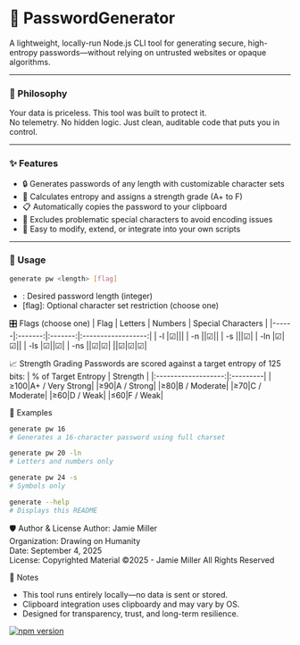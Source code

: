 # 🔐 PasswordGenerator

A lightweight, locally-run Node.js CLI tool for generating secure, high-entropy passwords—without relying on untrusted websites or opaque algorithms.

---

### 🧠 Philosophy

Your data is priceless. This tool was built to protect it.  
No telemetry. No hidden logic. Just clean, auditable code that puts you in control.

---

### ✨ Features

- 🔒 Generates passwords of any length with customizable character sets
- 🧮 Calculates entropy and assigns a strength grade (A+ to F)
- 📋 Automatically copies the password to your clipboard
- 🧼 Excludes problematic special characters to avoid encoding issues
- 🧰 Easy to modify, extend, or integrate into your own scripts

---

### 🚀 Usage

```bash
generate pw <length> [flag]
```
- <length>: Desired password length (integer)
- [flag]: Optional character set restriction (choose one)

🎛️ Flags (choose one)
| Flag | Letters | Numbers | Special Characters | 
|------|:-------:|:-------:|:------------------:| 
| -l   |☑||| 
| -n   ||☑|| 
| -s   |||☑| 
| -ln  |☑|☑|| 
| -ls  |☑||☑| 
| -ns  ||☑|☑|
|<none>|☑|☑|☑|

📈 Strength Grading
Passwords are scored against a target entropy of 125 bits:
| % of Target Entropy | Strength | 
|:-------------------:|:---------| 
|≥100|A+ / Very Strong| 
|≥90|A / Strong| 
|≥80|B / Moderate| 
|≥70|C / Moderate| 
|≥60|D / Weak|
|≤60|F / Weak| 

🧪 Examples
```bash
generate pw 16
# Generates a 16-character password using full charset

generate pw 20 -ln
# Letters and numbers only

generate pw 24 -s
# Symbols only

generate --help
# Displays this README
```
🛡️ Author & License
Author: Jamie Miller  
Organization: Drawing on Humanity  
Date: September 4, 2025  
License: Copyrighted Material
	 ©2025 - Jamie Miller
         All Rights Reserved

💬 Notes
- This tool runs entirely locally—no data is sent or stored.
- Clipboard integration uses clipboardy and may vary by OS.
- Designed for transparency, trust, and long-term resilience.

[![npm version](https://img.shields.io/npm/v/@drawingonhumanity/passwordgenerator.svg)](https://www.npmjs.com/package/@drawingonhumanity/passwordgenerator)
